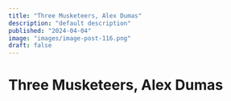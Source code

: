 ```yaml
---
title: "Three Musketeers, Alex Dumas"
description: "default description"
published: "2024-04-04"
image: "images/image-post-116.png"
draft: false
---
```


# Three Musketeers, Alex Dumas


